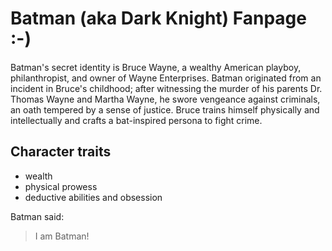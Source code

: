 # Batman (aka Dark Knight) Fanpage :-)

Batman's secret identity is Bruce Wayne, a wealthy American playboy, philanthropist, and owner of Wayne Enterprises. Batman originated from an incident in Bruce's childhood; after witnessing the murder of his parents Dr. Thomas Wayne and Martha Wayne, he swore vengeance against criminals, an oath tempered by a sense of justice. Bruce trains himself physically and intellectually and crafts a bat-inspired persona to fight crime.

## Character traits
* wealth
* physical prowess
* deductive abilities and obsession

Batman said:

> I am Batman!

